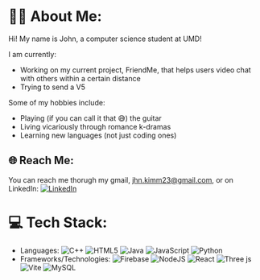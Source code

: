 # 👨‍🎓 About Me:
Hi!
My name is John, a computer science student at UMD! 

I am currently:
- Working on my current project, FriendMe, that helps users video chat with others within a certain distance
- Trying to send a V5

Some of my hobbies include:
- Playing (if you can call it that 😅) the guitar
- Living vicariously through romance k-dramas
- Learning new languages (not just coding ones)

## 🌐 Reach Me:
You can reach me thorugh my gmail, jhn.kimm23@gmail.com, or on LinkedIn:
[![LinkedIn](https://img.shields.io/badge/LinkedIn-%230077B5.svg?logo=linkedin&logoColor=white)](https://linkedin.com/in/jhn-kim) 

# 💻 Tech Stack:
- Languages: ![C++](https://img.shields.io/badge/c++-%2300599C.svg?style=for-the-badge&logo=c%2B%2B&logoColor=white) ![HTML5](https://img.shields.io/badge/html5-%23E34F26.svg?style=for-the-badge&logo=html5&logoColor=white) ![Java](https://img.shields.io/badge/java-%23ED8B00.svg?style=for-the-badge&logo=openjdk&logoColor=white) ![JavaScript](https://img.shields.io/badge/javascript-%23323330.svg?style=for-the-badge&logo=javascript&logoColor=%23F7DF1E) ![Python](https://img.shields.io/badge/python-3670A0?style=for-the-badge&logo=python&logoColor=ffdd54)
- Frameworks/Technologies: ![Firebase](https://img.shields.io/badge/firebase-%23039BE5.svg?style=for-the-badge&logo=firebase) ![NodeJS](https://img.shields.io/badge/node.js-6DA55F?style=for-the-badge&logo=node.js&logoColor=white) ![React](https://img.shields.io/badge/react-%2320232a.svg?style=for-the-badge&logo=react&logoColor=%2361DAFB) ![Three js](https://img.shields.io/badge/threejs-black?style=for-the-badge&logo=three.js&logoColor=white) ![Vite](https://img.shields.io/badge/vite-%23646CFF.svg?style=for-the-badge&logo=vite&logoColor=white) ![MySQL](https://img.shields.io/badge/mysql-%2300000f.svg?style=for-the-badge&logo=mysql&logoColor=white)
